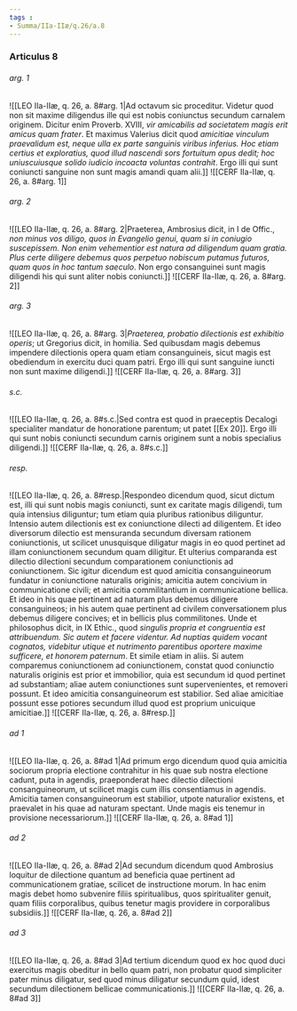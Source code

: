 ```yaml
---
tags : 
- Summa/IIa-IIæ/q.26/a.8
---
```


### Articulus 8

###### arg. 1
![[LEO IIa-IIæ, q. 26, a. 8#arg. 1|Ad octavum sic proceditur. Videtur quod non sit maxime diligendus ille qui est nobis coniunctus secundum carnalem originem. Dicitur enim Proverb. XVIII, *vir amicabilis ad societatem magis erit amicus quam frater*. Et maximus Valerius dicit quod *amicitiae vinculum praevalidum est, neque ulla ex parte sanguinis viribus inferius. Hoc etiam certius et exploratius, quod illud nascendi sors fortuitum opus dedit; hoc uniuscuiusque solido iudicio incoacta voluntas contrahit*. Ergo illi qui sunt coniuncti sanguine non sunt magis amandi quam alii.]]
![[CERF IIa-IIæ, q. 26, a. 8#arg. 1]]

###### arg. 2
![[LEO IIa-IIæ, q. 26, a. 8#arg. 2|Praeterea, Ambrosius dicit, in I de Offic., *non minus vos diligo, quos in Evangelio genui, quam si in coniugio suscepissem. Non enim vehementior est natura ad diligendum quam gratia. Plus certe diligere debemus quos perpetuo nobiscum putamus futuros, quam quos in hoc tantum saeculo*. Non ergo consanguinei sunt magis diligendi his qui sunt aliter nobis coniuncti.]]
![[CERF IIa-IIæ, q. 26, a. 8#arg. 2]]

###### arg. 3
![[LEO IIa-IIæ, q. 26, a. 8#arg. 3|*Praeterea, probatio dilectionis est exhibitio operis*; ut Gregorius dicit, in homilia. Sed quibusdam magis debemus impendere dilectionis opera quam etiam consanguineis, sicut magis est obediendum in exercitu duci quam patri. Ergo illi qui sunt sanguine iuncti non sunt maxime diligendi.]]
![[CERF IIa-IIæ, q. 26, a. 8#arg. 3]]

###### s.c.
![[LEO IIa-IIæ, q. 26, a. 8#s.c.|Sed contra est quod in praeceptis Decalogi specialiter mandatur de honoratione parentum; ut patet [[Ex 20]]. Ergo illi qui sunt nobis coniuncti secundum carnis originem sunt a nobis specialius diligendi.]]
![[CERF IIa-IIæ, q. 26, a. 8#s.c.]]

###### resp.
![[LEO IIa-IIæ, q. 26, a. 8#resp.|Respondeo dicendum quod, sicut dictum est, illi qui sunt nobis magis coniuncti, sunt ex caritate magis diligendi, tum quia intensius diliguntur; tum etiam quia pluribus rationibus diliguntur. Intensio autem dilectionis est ex coniunctione dilecti ad diligentem. Et ideo diversorum dilectio est mensuranda secundum diversam rationem coniunctionis, ut scilicet unusquisque diligatur magis in eo quod pertinet ad illam coniunctionem secundum quam diligitur. Et ulterius comparanda est dilectio dilectioni secundum comparationem coniunctionis ad coniunctionem. Sic igitur dicendum est quod amicitia consanguineorum fundatur in coniunctione naturalis originis; amicitia autem concivium in communicatione civili; et amicitia commilitantium in communicatione bellica. Et ideo in his quae pertinent ad naturam plus debemus diligere consanguineos; in his autem quae pertinent ad civilem conversationem plus debemus diligere concives; et in bellicis plus commilitones. Unde et philosophus dicit, in IX Ethic., quod *singulis propria et congruentia est attribuendum. Sic autem et facere videntur. Ad nuptias quidem vocant cognatos, videbitur utique et nutrimento parentibus oportere maxime sufficere, et honorem paternum*. Et simile etiam in aliis. Si autem comparemus coniunctionem ad coniunctionem, constat quod coniunctio naturalis originis est prior et immobilior, quia est secundum id quod pertinet ad substantiam; aliae autem coniunctiones sunt supervenientes, et removeri possunt. Et ideo amicitia consanguineorum est stabilior. Sed aliae amicitiae possunt esse potiores secundum illud quod est proprium unicuique amicitiae.]]
![[CERF IIa-IIæ, q. 26, a. 8#resp.]]

###### ad 1
![[LEO IIa-IIæ, q. 26, a. 8#ad 1|Ad primum ergo dicendum quod quia amicitia sociorum propria electione contrahitur in his quae sub nostra electione cadunt, puta in agendis, praeponderat haec dilectio dilectioni consanguineorum, ut scilicet magis cum illis consentiamus in agendis. Amicitia tamen consanguineorum est stabilior, utpote naturalior existens, et praevalet in his quae ad naturam spectant. Unde magis eis tenemur in provisione necessariorum.]]
![[CERF IIa-IIæ, q. 26, a. 8#ad 1]]

###### ad 2
![[LEO IIa-IIæ, q. 26, a. 8#ad 2|Ad secundum dicendum quod Ambrosius loquitur de dilectione quantum ad beneficia quae pertinent ad communicationem gratiae, scilicet de instructione morum. In hac enim magis debet homo subvenire filiis spiritualibus, quos spiritualiter genuit, quam filiis corporalibus, quibus tenetur magis providere in corporalibus subsidiis.]]
![[CERF IIa-IIæ, q. 26, a. 8#ad 2]]

###### ad 3
![[LEO IIa-IIæ, q. 26, a. 8#ad 3|Ad tertium dicendum quod ex hoc quod duci exercitus magis obeditur in bello quam patri, non probatur quod simpliciter pater minus diligatur, sed quod minus diligatur secundum quid, idest secundum dilectionem bellicae communicationis.]]
![[CERF IIa-IIæ, q. 26, a. 8#ad 3]]

